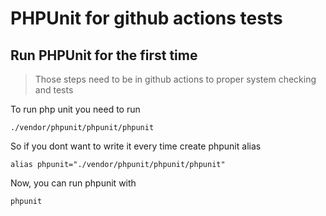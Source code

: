 # PHPUnit for github actions tests

## Run PHPUnit for the first time
> Those steps need to be in github actions to proper system checking and tests

To run php unit you need to run
```shell
./vendor/phpunit/phpunit/phpunit
```
So if you dont want to write it every time create phpunit alias
```shell
alias phpunit="./vendor/phpunit/phpunit/phpunit"
```
Now, you can run phpunit with 
```shell
phpunit
```